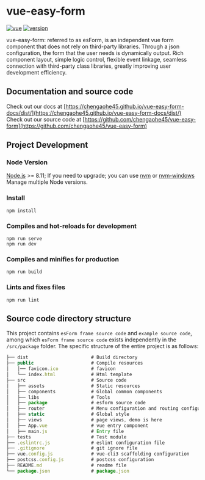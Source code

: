 # vue-easy-form

<p align="left">
  <a href="https://github.com/vuejs/vue"><img src="https://img.shields.io/badge/vue-2.6.10-brightgreen.svg" alt="vue"></a>
  <a href="https://www.npmjs.com/package/vue-easy-form"><img src="https://img.shields.io/npm/v/vue-easy-form.svg" alt="version"></a>
</p>

vue-easy-form: referred to as esForm, is an independent vue form component that does not rely on third-party libraries. Through a json configuration, the form that the user needs is dynamically output. Rich component layout, simple logic control, flexible event linkage, seamless connection with third-party class libraries, greatly improving user development efficiency.

## Documentation and source code
Check out our docs at [https://chengaohe45.github.io/vue-easy-form-docs/dist/](https://chengaohe45.github.io/vue-easy-form-docs/dist/)  
Check out our source code at [https://github.com/chengaohe45/vue-easy-form](https://github.com/chengaohe45/vue-easy-form)
## Project Development
### Node Version
[Node.js](https://nodejs.org/en/) >= 8.11; If you need to upgrade; you can use [nvm](https://github.com/nvm-sh/nvm) or [nvm-windows](https://github.com/coreybutler/nvm-windows) Manage multiple Node versions.
### Install
```
npm install
```

### Compiles and hot-reloads for development
```
npm run serve
npm run dev
```

### Compiles and minifies for production
```
npm run build
```

### Lints and fixes files
```
npm run lint
```

## Source code directory structure
This project contains `esForm frame source code` and `example source code`, among which `esForm frame source code` exists independently in the `/src/package` folder. The specific structure of the entire project is as follows:

```js
├── dist                       # Build directory
├── public                     # Compile resources
│   │── favicon.ico            # favicon
│   └── index.html             # Html template
├── src                        # Source code
│   ├── assets                 # Static resources
│   ├── components             # Global common components
│   ├── libs                   # Tools
│   ├── package                # esform source code
│   ├── router                 # Menu configuration and routing configuration
│   ├── static                 # Global style
│   ├── views                  # page views, demo is here
│   ├── App.vue                # vue entry component
│   ├── main.js                # Entry file
├── tests                      # Test module
├── .eslintrc.js               # eslint configuration file
├── .gitignore                 # git ignore file
├── vue.config.js              # vue-cli3 scaffolding configuration
├── postcss.config.js          # postcss configuration
├── README.md                  # readme file
└── package.json               # package.json
```